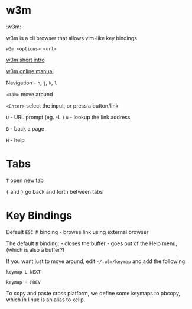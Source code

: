 # w3m
:w3m:

w3m is a cli browser that allows vim-like key bindings

`w3m <options> <url>`

[w3m short intro](https://www.howtogeek.com/103574/how-to-browse-from-the-linux-terminal-with-w3m/)

[w3m online manual](http://w3m.sourceforge.net/MANUAL)

Navigation - `h`, `j`, `k`, `l`

`<Tab>` move around

`<Enter>` select the input, or press a button/link

`U` - URL prompt (eg. <Ctrl>-L )
`u` - lookup the link address

`B` - back a page

`H` - help


# Tabs

`T` open new tab

`{` and `}` go back and forth between tabs

# Key Bindings

Default `ESC M` binding - browse link using external browser

The default `B` binding:
    - closes the buffer
    - goes out of the Help menu, (which is also a buffer?)

If you want just to move around, edit `~/.w3m/keymap` and add the following:

`keymap L NEXT`

`keymap H PREV`

To copy and paste cross platform, we define some keymaps to pbcopy, which in linux is an alias to xclip.
